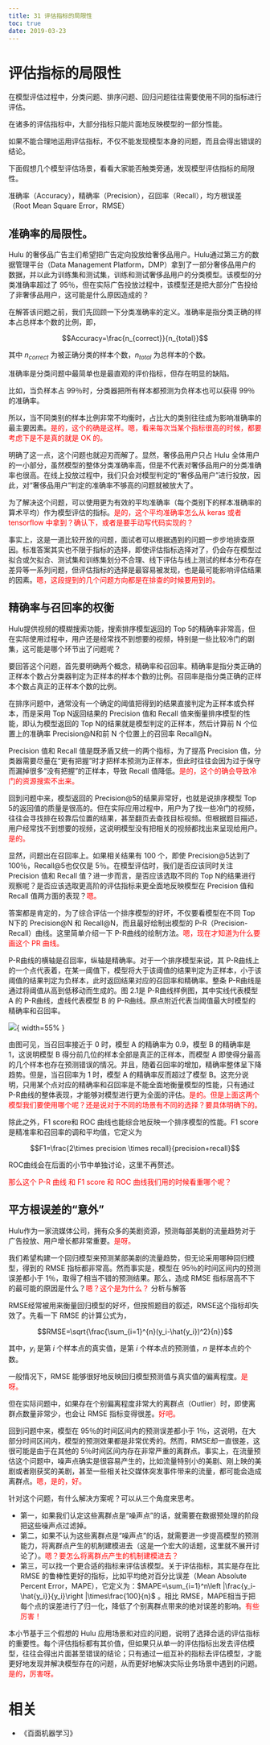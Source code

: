 ```yaml
---
title: 31 评估指标的局限性
toc: true
date: 2019-03-23
---
```

# 评估指标的局限性

在模型评估过程中，分类问题、排序问题、回归问题往往需要使用不同的指标进行评估。

在诸多的评估指标中，大部分指标只能片面地反映模型的一部分性能。

如果不能合理地运用评估指标，不仅不能发现模型本身的问题，而且会得出错误的结论。

下面假想几个模型评估场景，看看大家能否触类旁通，发现模型评估指标的局限性。

准确率（Accuracy），精确率（Precision），召回率（Recall），均方根误差（Root Mean Square Error，RMSE）

## 准确率的局限性。

Hulu 的奢侈品广告主们希望把广告定向投放给奢侈品用户。Hulu通过第三方的数据管理平台（Data Management Platform，DMP）拿到了一部分奢侈品用户的数据，并以此为训练集和测试集，训练和测试奢侈品用户的分类模型。该模型的分类准确率超过了 95％，但在实际广告投放过程中，该模型还是把大部分广告投给了非奢侈品用户，这可能是什么原因造成的？

在解答该问题之前，我们先回顾一下分类准确率的定义。准确率是指分类正确的样本占总样本个数的比例，即，

$$Accuracy=\frac{n_{correct}}{n_{total}}$$

其中 $n_{correct}$ 为被正确分类的样本个数，$n_{total}$ 为总样本的个数。


准确率是分类问题中最简单也是最直观的评价指标，但存在明显的缺陷。

比如，当负样本占 99％时，分类器把所有样本都预测为负样本也可以获得 99％的准确率。

所以，当不同类别的样本比例非常不均衡时，占比大的类别往往成为影响准确率的最主要因素。<span style="color:red;">是的，这个的确是这样。嗯，看来每次当某个指标很高的时候，都要考虑下是不是真的就是 OK 的。</span>

明确了这一点，这个问题也就迎刃而解了。显然，奢侈品用户只占 Hulu 全体用户的一小部分，虽然模型的整体分类准确率高，但是不代表对奢侈品用户的分类准确率也很高。在线上投放过程中，我们只会对模型判定的“奢侈品用户”进行投放，因此，对“奢侈品用户”判定的准确率不够高的问题就被放大了。

为了解决这个问题，可以使用更为有效的平均准确率（每个类别下的样本准确率的算术平均）作为模型评估的指标。<span style="color:red;">是的，这个平均准确率怎么从 keras 或者 tensorflow 中拿到？确认下，或者是要手动写代码实现的？</span>

事实上，这是一道比较开放的问题，面试者可以根据遇到的问题一步步地排查原因。标准答案其实也不限于指标的选择，即使评估指标选择对了，仍会存在模型过拟合或欠拟合、测试集和训练集划分不合理、线下评估与线上测试的样本分布存在差异等一系列问题，但评估指标的选择是最容易被发现，也是最可能影响评估结果的因素。<span style="color:red;">嗯，这段提到的几个问题方向都是在排查的时候要用到的。</span>

## 精确率与召回率的权衡

Hulu提供视频的模糊搜索功能，搜索排序模型返回的 Top 5的精确率非常高，但在实际使用过程中，用户还是经常找不到想要的视频，特别是一些比较冷门的剧集，这可能是哪个环节出了问题呢？

要回答这个问题，首先要明确两个概念，精确率和召回率。精确率是指分类正确的正样本个数占分类器判定为正样本的样本个数的比例。召回率是指分类正确的正样本个数占真正的正样本个数的比例。

在排序问题中，通常没有一个确定的阈值把得到的结果直接判定为正样本或负样本，而是采用 Top N返回结果的 Precision 值和 Recall 值来衡量排序模型的性能，即认为模型返回的 Top N的结果就是模型判定的正样本，然后计算前 N 个位置上的准确率 Precision@N和前 N 个位置上的召回率 Recall@N。

Precision 值和 Recall 值是既矛盾又统一的两个指标，为了提高 Precision 值，分类器需要尽量在“更有把握”时才把样本预测为正样本，但此时往往会因为过于保守而漏掉很多“没有把握”的正样本，导致 Recall 值降低。<span style="color:red;">是的，这个的确会导致冷门的资源搜索不出来。</span>

回到问题中来，模型返回的 Precision@5的结果非常好，也就是说排序模型 Top 5的返回值的质量是很高的。但在实际应用过程中，用户为了找一些冷门的视频，往往会寻找排在较靠后位置的结果，甚至翻页去查找目标视频。但根据题目描述，用户经常找不到想要的视频，这说明模型没有把相关的视频都找出来呈现给用户。<span style="color:red;">是的。</span>

显然，问题出在召回率上。如果相关结果有 100 个，即使 Precision@5达到了 100％，Recall@5也仅仅是 5％。在模型评估时，我们是否应该同时关注 Precision 值和 Recall 值？进一步而言，是否应该选取不同的 Top N的结果进行观察呢？是否应该选取更高阶的评估指标来更全面地反映模型在 Precision 值和 Recall 值两方面的表现？<span style="color:red;">嗯。</span>

答案都是肯定的，为了综合评估一个排序模型的好坏，不仅要看模型在不同 Top N下的 Precision@N 和 Recall@N，而且最好绘制出模型的 P-R（Precision-Recall）曲线。这里简单介绍一下 P-R曲线的绘制方法。<span style="color:red;">嗯，现在才知道为什么要画这个 PR 曲线。</span>


P-R曲线的横轴是召回率，纵轴是精确率。对于一个排序模型来说，其 P-R曲线上的一个点代表着，在某一阈值下，模型将大于该阈值的结果判定为正样本，小于该阈值的结果判定为负样本，此时返回结果对应的召回率和精确率。整条 P-R曲线是通过将阈值从高到低移动而生成的。图 2.1是 P-R曲线样例图，其中实线代表模型 A 的 P-R曲线，虚线代表模型 B 的 P-R曲线。原点附近代表当阈值最大时模型的精确率和召回率。

![](http://images.iterate.site/blog/image/20190323/NYBGnqfuUu98.png?imageslim){ width=55% }

由图可见，当召回率接近于 0 时，模型 A 的精确率为 0.9，模型 B 的精确率是 1，这说明模型 B 得分前几位的样本全部是真正的正样本，而模型 A 即使得分最高的几个样本也存在预测错误的情况。并且，随着召回率的增加，精确率整体呈下降趋势。但是，当召回率为 1 时，模型 A 的精确率反而超过了模型 B。这充分说明，只用某个点对应的精确率和召回率是不能全面地衡量模型的性能，只有通过 P-R曲线的整体表现，才能够对模型进行更为全面的评估。<span style="color:red;">是的。但是上面这两个模型我们要使用哪个呢？还是说对于不同的场景有不同的选择？要具体明确下的。</span>

除此之外，F1 score和 ROC 曲线也能综合地反映一个排序模型的性能。F1 score是精准率和召回率的调和平均值，它定义为

$$F1=\frac{2\times precision \times recall}{precision+recall}$$

ROC曲线会在后面的小节中单独讨论，这里不再赘述。

<span style="color:red;">那么这个 P-R 曲线 和 F1 score 和 ROC 曲线我们用的时候看重哪个呢？</span>


## 平方根误差的“意外”

Hulu作为一家流媒体公司，拥有众多的美剧资源，预测每部美剧的流量趋势对于广告投放、用户增长都非常重要。<span style="color:red;">是呀。</span>

我们希望构建一个回归模型来预测某部美剧的流量趋势，但无论采用哪种回归模型，得到的 RMSE 指标都非常高。然而事实是，模型在 95％的时间区间内的预测误差都小于 1％，取得了相当不错的预测结果。那么，造成 RMSE 指标居高不下的最可能的原因是什么？<span style="color:red;">嗯？这个是为什么？</span>
分析与解答


RMSE经常被用来衡量回归模型的好坏，但按照题目的叙述，RMSE这个指标却失效了。先看一下 RMSE 的计算公式为，

$$RMSE=\sqrt{\frac{\sum_{i=1}^{n}(y_i-\hat{y_i})^2}{n}}$$

其中，$y_i$ 是第 $i$ 个样本点的真实值，是第 $i$ 个样本点的预测值，$n$ 是样本点的个数。

一般情况下，RMSE 能够很好地反映回归模型预测值与真实值的偏离程度。<span style="color:red;">是呀。</span>

但在实际问题中，如果存在个别偏离程度非常大的离群点（Outlier）时，即使离群点数量非常少，也会让 RMSE 指标变得很差。<span style="color:red;">好吧。</span>


回到问题中来，模型在 95％的时间区间内的预测误差都小于 1％，这说明，在大部分时间区间内，模型的预测效果都是非常优秀的。然而，RMSE却一直很差，这很可能是由于在其他的 5％时间区间内存在非常严重的离群点。事实上，在流量预估这个问题中，噪声点确实是很容易产生的，比如流量特别小的美剧、刚上映的美剧或者刚获奖的美剧，甚至一些相关社交媒体突发事件带来的流量，都可能会造成离群点。<span style="color:red;">嗯，是的，好。</span>


针对这个问题，有什么解决方案呢？可以从三个角度来思考。

- 第一，如果我们认定这些离群点是“噪声点”的话，就需要在数据预处理的阶段把这些噪声点过滤掉。
- 第二，如果不认为这些离群点是“噪声点”的话，就需要进一步提高模型的预测能力，将离群点产生的机制建模进去（这是一个宏大的话题，这里就不展开讨论了）。<span style="color:red;">嗯？要怎么将离群点产生的机制建模进去？</span>
- 第三，可以找一个更合适的指标来评估该模型。关于评估指标，其实是存在比 RMSE 的鲁棒性更好的指标，比如平均绝对百分比误差（Mean Absolute Percent Error，MAPE），它定义为：$MAPE=\sum_{i=1}^n\left |\frac{y_i-\hat{y_i}}{y_i}\right |\times\frac{100}{n}$ 。相比 RMSE，MAPE相当于把每个点的误差进行了归一化，降低了个别离群点带来的绝对误差的影响。<span style="color:red;">有些厉害！</span>



本小节基于三个假想的 Hulu 应用场景和对应的问题，说明了选择合适的评估指标的重要性。每个评估指标都有其价值，但如果只从单一的评估指标出发去评估模型，往往会得出片面甚至错误的结论；只有通过一组互补的指标去评估模型，才能更好地发现并解决模型存在的问题，从而更好地解决实际业务场景中遇到的问题。<span style="color:red;">是的，厉害呀。</span>









# 相关

- 《百面机器学习》
